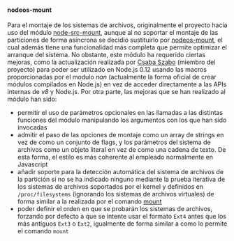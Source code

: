 #### nodeos-mount

Para el montaje de los sistemas de archivos, originalmente el proyecto hacía uso
del módulo [node-src-mount](https://github.com/groundwater/node-src-mount),
aunque al no soportar el montaje de las particiones de forma asíncrona se
decidio sustituirlo por [nodeos-mount](https://github.com/NodeOS/nodeos-mount),
el cual además tiene una funcionalidad más completa que permite optimizar el
arranque del sistema. No obstante, este módulo ha requerido ciertas mejoras,
como la actualización realizada por [Csaba Szabo](https://github.com/netlovers)
(miembro del proyecto) para poder ser utilizado en Node.js 0.12 usando las
macros proporcionadas por el modulo *nan* (actualmente la forma oficial de crear
módulos compilados en Node.js) en vez de acceder directamente a las APIs
internas de *v8* y Node.js. Por otra parte, las mejoras que se han realizado al
módulo han sido:

* permitir el uso de parámetros opcionales en las llamadas a las distintas
  funciones del módulo manipulando los argumentos con los que han sido invocadas
* admitir el paso de las opciones de montaje como un array de strings en vez de
  como un conjunto de flags, y los parámetros del sistema de archivos como un
  objeto literal en vez de como una cadena de texto. De esta forma, el estilo es
  más coherente al empleado normalmente en Javascript
* añadir soporte para la detección automática del sistema de archivos de la
  partición si no se ha indicado ninguno mediante la prueba iterativa de los
  sistemas de archivos soportados por el kernel y definidos en
  `/proc/filesystems` (ignorando los sistemas de archivos virtuales) de forma
  similar a la realizada por el comando
  [mount](http://man7.org/linux/man-pages/man8/mount.8.html)
* poder definir el orden en que se probarán los sistemas de archivos, forzando
  por defecto a que se intente usar el formato `Ext4` antes que los más antiguos
  `Ext3` o `Ext2`, igualmente de forma similar a como lo permite el comando
  `mount`
